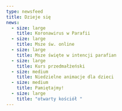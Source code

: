 ```yaml
---
type: newsfeed
title: Dzieje się
news:
  - size: large
    title: Koronawirus w Parafii
  - size: large
    title: Msze św. online
  - size: large
    title: Msze święte w intencji parafian
  - size: large
    title: Kurs przedmałżeński
  - size: medium
    title: Niedzielne animacje dla dzieci
  - size: medium
    title: Pamiętajmy!
  - size: large
    title: "otwarty kościół "
---
```

